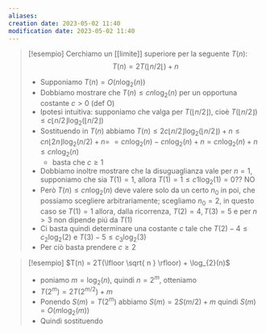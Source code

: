 ```yaml
---
aliases: 
creation date: 2023-05-02 11:40
modification date: 2023-05-02 11:40
---
```


>[!esempio]
>Cerchiamo un [[limite]] superiore per la seguente $T(n):$
>$$ T(n) = 2T(\lfloor n / 2\lfloor) + n $$
>- Supponiamo $T(n) = O(n \log_{2}(n))$
>- Dobbiamo mostrare che $T(n) \leq cn \log_{2}(n)$ per un opportuna costante $c > 0$ (def O)
>- Ipotesi intuitiva: supponiamo che valga per $T(\lfloor n / 2 \rfloor)$, cioè $T(\lfloor n / 2 \rfloor) \leq c \lfloor n / 2 \rfloor\log_{2}(\lfloor n / 2 \rfloor)$
>- Sostituendo in $T(n)$ abbiamo $T(n) \leq 2c \lfloor n / 2 \rfloor \log_{2}(\lfloor n / 2 \rfloor) + n \leq cn \lfloor 2n \rfloor\log_{2}(n / 2) + n =$
>  $= cn \log_{2}(n)-cn \log_{2}(n) + n = cn \log_{2}(n) + n \leq cn \log_{2}(n)$
> 	 - basta che $c \geq 1$
> - Dobbiamo inoltre mostrare che la disuguaglianza vale per $n = 1$, supponiamo che sia $T(1) =1$, allora $T(1)=1 \leq c1 \log_{2}(1) = 0??$ NO
> - Però $T(n) \leq cn \log_{2}(n)$ deve valere solo da un certo $n_{0}$ in poi, che possiamo scegliere arbitrariamente; scegliamo $n_{0} = 2$, in questo caso se $T(1) = 1$ allora, dalla ricorrenza, $T(2) = 4, T(3) = 5$ e per $n > 3$ non dipende piú da $T(1)$
> - Ci basta quindi determinare una costante $c$ tale che $T(2) - 4 \leq c_{2} \log_{2}(2)$ e $T(3) - 5 \leq c_{3} \log_{2}(3)$
> - Per ciò basta prendere $c \geq 2$

>[!esempio]
>$T(n) = 2T(\lfloor \sqrt{ n } \rfloor) + \log_{2}(n)$
> - poniamo $m = \log_{2}(n)$, quindi $n = 2^m$, otteniamo
> - $T(2^m)=2T(2^{m/2}) + m$
> - Ponendo $S(m) = T(2^m)$ abbiamo $S(m) = 2S(m / 2) + m$ quindi $S(m) = O(m \log_{2}(m))$
> - Quindi sostituendo 